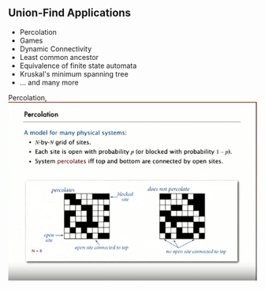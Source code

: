 ## Union-Find Applications

- Percolation
- Games
- Dynamic Connectivity
- Least common ancestor
- Equivalence of finite state automata
- Kruskal's minimum spanning tree
- ... and many more

Percolation,
![Percolation](<Screenshot from 2023-10-14 11-42-26.png>)
